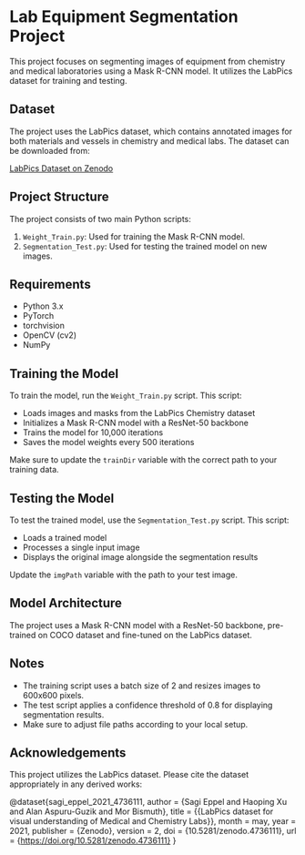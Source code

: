# Lab Equipment Segmentation Project

This project focuses on segmenting images of equipment from chemistry and medical laboratories using a Mask R-CNN model. It utilizes the LabPics dataset for training and testing.

## Dataset

The project uses the LabPics dataset, which contains annotated images for both materials and vessels in chemistry and medical labs. The dataset can be downloaded from:

[LabPics Dataset on Zenodo](https://zenodo.org/record/4736111#.YsXzLIRByUk)

## Project Structure

The project consists of two main Python scripts:

1. `Weight_Train.py`: Used for training the Mask R-CNN model.
2. `Segmentation_Test.py`: Used for testing the trained model on new images.

## Requirements

- Python 3.x
- PyTorch
- torchvision
- OpenCV (cv2)
- NumPy

## Training the Model

To train the model, run the `Weight_Train.py` script. This script:

- Loads images and masks from the LabPics Chemistry dataset
- Initializes a Mask R-CNN model with a ResNet-50 backbone
- Trains the model for 10,000 iterations
- Saves the model weights every 500 iterations

Make sure to update the `trainDir` variable with the correct path to your training data.

## Testing the Model

To test the trained model, use the `Segmentation_Test.py` script. This script:

- Loads a trained model
- Processes a single input image
- Displays the original image alongside the segmentation results

Update the `imgPath` variable with the path to your test image.

## Model Architecture

The project uses a Mask R-CNN model with a ResNet-50 backbone, pre-trained on COCO dataset and fine-tuned on the LabPics dataset.

## Notes

- The training script uses a batch size of 2 and resizes images to 600x600 pixels.
- The test script applies a confidence threshold of 0.8 for displaying segmentation results.
- Make sure to adjust file paths according to your local setup.

## Acknowledgements

This project utilizes the LabPics dataset. Please cite the dataset appropriately in any derived works:

@dataset{sagi_eppel_2021_4736111,
author = {Sagi Eppel and
Haoping Xu and
Alan Aspuru-Guzik and
Mor Bismuth},
title = {{LabPics dataset for visual understanding of
Medical and Chemistry Labs}},
month = may,
year = 2021,
publisher = {Zenodo},
version = 2,
doi = {10.5281/zenodo.4736111},
url = {https://doi.org/10.5281/zenodo.4736111}
}

